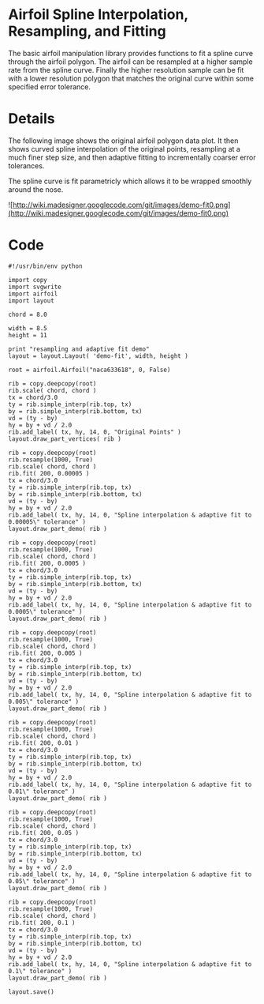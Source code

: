 # Airfoil Spline Interpolation, Resampling, and Fitting #

The basic airfoil manipulation library provides functions to fit a spline
curve through the airfoil polygon.  The airfoil can be resampled at a higher
sample rate from the spline curve.  Finally the higher resolution sample
can be fit with a lower resolution polygon that matches the original curve
within some specified error tolerance.


# Details #

The following image shows the original airfoil polygon data plot.  It then
shows curved spline interpolation of the original points, resampling at a
much finer step size, and then adaptive fitting to incrementally coarser
error tolerances.

The spline curve is fit parametricly which allows it to be wrapped smoothly
around the nose.

![http://wiki.madesigner.googlecode.com/git/images/demo-fit0.png](http://wiki.madesigner.googlecode.com/git/images/demo-fit0.png)

# Code #

```
#!/usr/bin/env python

import copy
import svgwrite
import airfoil
import layout

chord = 8.0

width = 8.5
height = 11

print "resampling and adaptive fit demo"
layout = layout.Layout( 'demo-fit', width, height )

root = airfoil.Airfoil("naca633618", 0, False)

rib = copy.deepcopy(root)
rib.scale( chord, chord )
tx = chord/3.0
ty = rib.simple_interp(rib.top, tx)
by = rib.simple_interp(rib.bottom, tx)
vd = (ty - by)
hy = by + vd / 2.0
rib.add_label( tx, hy, 14, 0, "Original Points" )
layout.draw_part_vertices( rib )

rib = copy.deepcopy(root)
rib.resample(1000, True)
rib.scale( chord, chord )
rib.fit( 200, 0.00005 )
tx = chord/3.0
ty = rib.simple_interp(rib.top, tx)
by = rib.simple_interp(rib.bottom, tx)
vd = (ty - by)
hy = by + vd / 2.0
rib.add_label( tx, hy, 14, 0, "Spline interpolation & adaptive fit to 0.00005\" tolerance" )
layout.draw_part_demo( rib )

rib = copy.deepcopy(root)
rib.resample(1000, True)
rib.scale( chord, chord )
rib.fit( 200, 0.0005 )
tx = chord/3.0
ty = rib.simple_interp(rib.top, tx)
by = rib.simple_interp(rib.bottom, tx)
vd = (ty - by)
hy = by + vd / 2.0
rib.add_label( tx, hy, 14, 0, "Spline interpolation & adaptive fit to 0.0005\" tolerance" )
layout.draw_part_demo( rib )

rib = copy.deepcopy(root)
rib.resample(1000, True)
rib.scale( chord, chord )
rib.fit( 200, 0.005 )
tx = chord/3.0
ty = rib.simple_interp(rib.top, tx)
by = rib.simple_interp(rib.bottom, tx)
vd = (ty - by)
hy = by + vd / 2.0
rib.add_label( tx, hy, 14, 0, "Spline interpolation & adaptive fit to 0.005\" tolerance" )
layout.draw_part_demo( rib )

rib = copy.deepcopy(root)
rib.resample(1000, True)
rib.scale( chord, chord )
rib.fit( 200, 0.01 )
tx = chord/3.0
ty = rib.simple_interp(rib.top, tx)
by = rib.simple_interp(rib.bottom, tx)
vd = (ty - by)
hy = by + vd / 2.0
rib.add_label( tx, hy, 14, 0, "Spline interpolation & adaptive fit to 0.01\" tolerance" )
layout.draw_part_demo( rib )

rib = copy.deepcopy(root)
rib.resample(1000, True)
rib.scale( chord, chord )
rib.fit( 200, 0.05 )
tx = chord/3.0
ty = rib.simple_interp(rib.top, tx)
by = rib.simple_interp(rib.bottom, tx)
vd = (ty - by)
hy = by + vd / 2.0
rib.add_label( tx, hy, 14, 0, "Spline interpolation & adaptive fit to 0.05\" tolerance" )
layout.draw_part_demo( rib )

rib = copy.deepcopy(root)
rib.resample(1000, True)
rib.scale( chord, chord )
rib.fit( 200, 0.1 )
tx = chord/3.0
ty = rib.simple_interp(rib.top, tx)
by = rib.simple_interp(rib.bottom, tx)
vd = (ty - by)
hy = by + vd / 2.0
rib.add_label( tx, hy, 14, 0, "Spline interpolation & adaptive fit to 0.1\" tolerance" )
layout.draw_part_demo( rib )

layout.save()
```